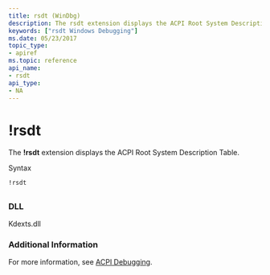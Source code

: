 ```yaml
---
title: rsdt (WinDbg)
description: The rsdt extension displays the ACPI Root System Description Table.
keywords: ["rsdt Windows Debugging"]
ms.date: 05/23/2017
topic_type:
- apiref
ms.topic: reference
api_name:
- rsdt
api_type:
- NA
---
```


# !rsdt


The **!rsdt** extension displays the ACPI Root System Description Table.

Syntax

```dbgcmd
!rsdt 
```

## <span id="ddk__rsdt_dbg"></span><span id="DDK__RSDT_DBG"></span>


### <span id="DLL"></span><span id="dll"></span>DLL

Kdexts.dll

### <span id="Additional_Information"></span><span id="additional_information"></span><span id="ADDITIONAL_INFORMATION"></span>Additional Information

For more information, see [ACPI Debugging](acpi-debugging.md).

 

 





